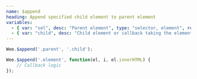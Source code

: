 ```yaml
---
name: $append
heading: Append specified child element to parent element
variables:
  - { var: "sel", desc: "Parent element", type: "selector, element", req: true }
  - { var: "child", desc: "Child element or callback taking the element, index, and existing HTML", type: "selector, element, callback", req: true }
---
```


```javascript
Wee.$append('.parent', '.child');
```

```javascript
Wee.$append('.element', function(el, i, el.innerHTML) {
    // Callback logic
});
```